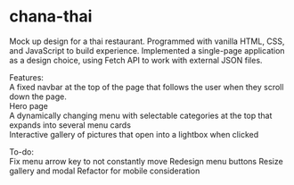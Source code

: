 # chana-thai

Mock up design for a thai restaurant. Programmed with vanilla HTML, CSS, and JavaScript to build experience. Implemented a single-page application as a design choice, using Fetch API to work with external JSON files.  

Features:  
A fixed navbar at the top of the page that follows the user when they scroll down the page.  
Hero page  
A dynamically changing menu with selectable categories at the top that expands into several menu cards  
Interactive gallery of pictures that open into a lightbox when clicked  


To-do:  
Fix menu arrow key to not constantly move
Redesign menu buttons
Resize gallery and modal
Refactor for mobile consideration
